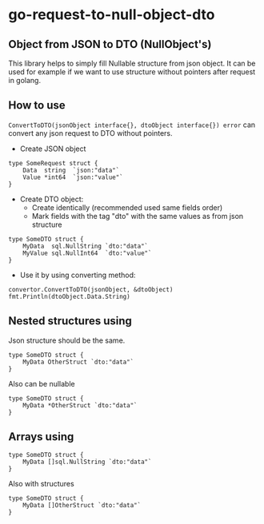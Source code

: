 # go-request-to-null-object-dto

## Object from JSON to DTO (NullObject's)

This library helps to simply fill Nullable structure from json object. It can be used for example if we want to use
structure without pointers after request in golang.

## How to use

```ConvertToDTO(jsonObject interface{}, dtoObject interface{}) error```
can convert any json request to DTO without pointers.

* Create JSON object

```
type SomeRequest struct {
    Data  string  `json:"data"`  
    Value *int64  `json:"value"`  
}
```

* Create DTO object:
    * Create identically (recommended used same fields order)
    * Mark fields with the tag "dto" with the same values as from json structure

```
type SomeDTO struct {
    MyData  sql.NullString `dto:"data"`    
    MyValue sql.NullInt64  `dto:"value"`    
}
```

* Use it by using converting method:

```
convertor.ConvertToDTO(jsonObject, &dtoObject)
fmt.Println(dtoObject.Data.String)
```

## Nested structures using

Json structure should be the same.

```
type SomeDTO struct {
    MyData OtherStruct `dto:"data"`    
}
```

Also can be nullable

```
type SomeDTO struct {
    MyData *OtherStruct `dto:"data"`    
}
```

## Arrays using

```
type SomeDTO struct {
    MyData []sql.NullString `dto:"data"`    
}
```

Also with structures

```
type SomeDTO struct {
    MyData []OtherStruct `dto:"data"`    
}
```
